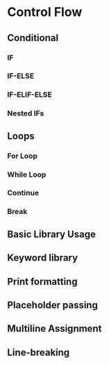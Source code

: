 # Control Flow
## Conditional
### IF
### IF-ELSE
### IF-ELIF-ELSE
### Nested IFs
## Loops
### For Loop
### While Loop
### Continue
### Break
## Basic Library Usage
## Keyword library
## Print formatting
## Placeholder passing
## Multiline Assignment
## Line-breaking
